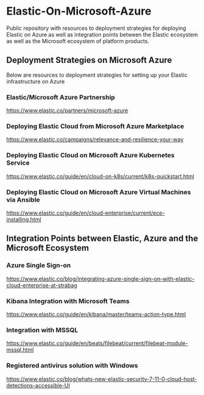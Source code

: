 # Elastic-On-Microsoft-Azure
Public repository with resources to deployment strategies for deploying Elastic on Azure as well as integration points between the Elastic ecosystem as well as the Microsoft ecosystem of platform products.


## Deployment Strategies on Microsoft Azure 
Below are resources to deployment strategies for setting up your Elastic infrastructure on Azure 

### Elastic/Microsoft Azure Partnership
https://www.elastic.co/partners/microsoft-azure

### Deploying Elastic Cloud from Microsoft Azure Marketplace
https://www.elastic.co/campaigns/relevance-and-resilience-your-way

### Deploying Elastic Cloud on Microsoft Azure Kubernetes Service
https://www.elastic.co/guide/en/cloud-on-k8s/current/k8s-quickstart.html

### Deploying Elastic Cloud on Microsoft Azure Virtual Machines via Ansible
https://www.elastic.co/guide/en/cloud-enterprise/current/ece-installing.html


## Integration Points between Elastic, Azure and the Microsoft Ecosystem

### Azure Single Sign-on
https://www.elastic.co/blog/integrating-azure-single-sign-on-with-elastic-cloud-enterprise-at-strabag

### Kibana Integration with Microsoft Teams
https://www.elastic.co/guide/en/kibana/master/teams-action-type.html

### Integration with MSSQL
https://www.elastic.co/guide/en/beats/filebeat/current/filebeat-module-mssql.html

### Registered antivirus solution with Windows
https://www.elastic.co/blog/whats-new-elastic-security-7-11-0-cloud-host-detections-accessible-UI

